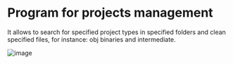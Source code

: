 # Program for projects management

It allows to search for specified project types in specified folders and clean specified files, for instance: obj binaries and intermediate.

![image](https://user-images.githubusercontent.com/39655374/189542104-799242cc-f367-4e2c-8591-03a5ae565a1b.png)
